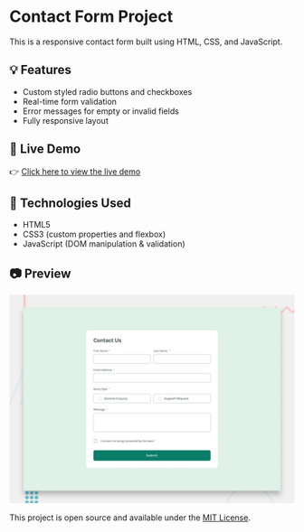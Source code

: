 # Contact Form Project

This is a responsive contact form built using HTML, CSS, and JavaScript.

## 💡 Features

- Custom styled radio buttons and checkboxes
- Real-time form validation
- Error messages for empty or invalid fields
- Fully responsive layout

## 🚀 Live Demo

👉 [Click here to view the live demo](https://aymaq-code.github.io/Contact-form/)

## 📁 Technologies Used

- HTML5
- CSS3 (custom properties and flexbox)
- JavaScript (DOM manipulation & validation)

## 📷 Preview

![Screenshot](./design/desktop-preview.jpg)

This project is open source and available under the [MIT License](LICENSE).
